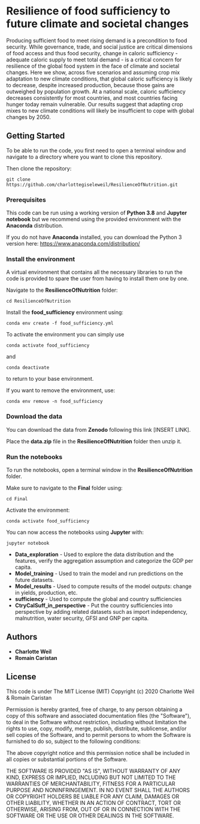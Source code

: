 # Resilience of food sufficiency to future climate and societal changes

Producing sufficient food to meet rising demand is a precondition to food security. While governance, trade, and social justice are critical dimensions of food access and thus food security, change in caloric sufficiency - adequate caloric supply to meet total demand - is a critical concern for resilience of the global food system in the face of climate and societal changes. Here we show, across five scenarios and assuming crop mix adaptation to new climate conditions, that global caloric sufficiency is likely to decrease, despite increased production, because those gains are outweighed by population growth. At a national scale, caloric sufficiency decreases consistently for most countries, and most countries facing hunger today remain vulnerable. Our results suggest that adapting crop mixes to new climate conditions will likely be insufficient to cope with global changes by 2050.


## Getting Started

To be able to run the code, you first need to open a terminal window and navigate to a directory where you want to clone this repository.

Then clone the repository:

```
git clone https://github.com/charlottegiseleweil/ResilienceOfNutrition.git
```

### Prerequisites

This code can be run using a working version of **Python 3.8** and **Jupyter notebook** but we recommend using the provided environment with the **Anaconda** distribution.

If you do not have **Anaconda** installed, you can download the Python 3 version here: https://www.anaconda.com/distribution/


### Install the environment

A virtual environment that contains all the necessary libraries to run the code is provided to spare the user from having to install them one by one.

Navigate to the **ResilienceOfNutrition** folder:

```
cd ResilienceOfNutrition
```

Install the **food_sufficiency** environment using:

```
conda env create -f food_sufficiency.yml
```

To activate the environment you can simply use

```
conda activate food_sufficiency
```

and

```
conda deactivate
```

to return to your base environment.

If you want to remove the environment, use:

```
conda env remove -n food_sufficiency
```


### Download the data

You can download the data from **Zenodo** following this link [INSERT LINK].

Place the **data.zip** file in the **ResilienceOfNutrition** folder then unzip it.

### Run the notebooks

To run the notebooks, open a terminal window in the **ResilienceOfNutrition** folder.

Make sure to navigate to the **Final** folder using:

```
cd Final
```

Activate the environment:

```
conda activate food_sufficiency
```

You can now access the notebooks using **Jupyter** with:

```
jupyter notebook
```

* **Data_exploration** - Used to explore the data distribution and the features, verify the aggregation assumption and categorize the GDP per capita.
* **Model_training** - Used to train the model and run predictions on the future datasets.
* **Model_results** - Used to compute results of the model outputs: change in yields, production, etc.
* **sufficiency** - Used to compute the global and country sufficiencies
* **CtryCalSuff_in_perspective** - Put the country sufficiencies into perspective by adding related datasets such as import independency, malnutrition, water security, GFSI and GNP per capita.

## Authors

* **Charlotte Weil**
* **Romain Caristan**


## License

This code is under The MIT License (MIT)
Copyright (c) 2020 Charlotte Weil & Romain Caristan

Permission is hereby granted, free of charge, to any person obtaining a copy of this software and associated documentation files (the "Software"), to deal in the Software without restriction, including without limitation the rights to use, copy, modify, merge, publish, distribute, sublicense, and/or sell copies of the Software, and to permit persons to whom the Software is furnished to do so, subject to the following conditions:

The above copyright notice and this permission notice shall be included in all copies or substantial portions of the Software.

THE SOFTWARE IS PROVIDED "AS IS", WITHOUT WARRANTY OF ANY KIND, EXPRESS OR IMPLIED, INCLUDING BUT NOT LIMITED TO THE WARRANTIES OF MERCHANTABILITY, FITNESS FOR A PARTICULAR PURPOSE AND NONINFRINGEMENT. IN NO EVENT SHALL THE AUTHORS OR COPYRIGHT HOLDERS BE LIABLE FOR ANY CLAIM, DAMAGES OR OTHER LIABILITY, WHETHER IN AN ACTION OF CONTRACT, TORT OR OTHERWISE, ARISING FROM, OUT OF OR IN CONNECTION WITH THE SOFTWARE OR THE USE OR OTHER DEALINGS IN THE SOFTWARE.
